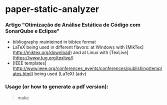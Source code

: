 # paper-static-analyzer

### Artigo "Otimização de Análise Estática de Código com SonarQube e Eclipse"

- bibliography mainteined in bibtex format
- LaTeX being used in different flavors: at Windows with [MikTex] (http://miktex.org/download) and at Linux with [TexLive] (https://www.tug.org/texlive/)
- [IEEE templates] (http://www.ieee.org/conferences_events/conferences/publishing/templates.html) being used (LaTeX) (adv)

### Usage (or how to generate a pdf version):

> make


